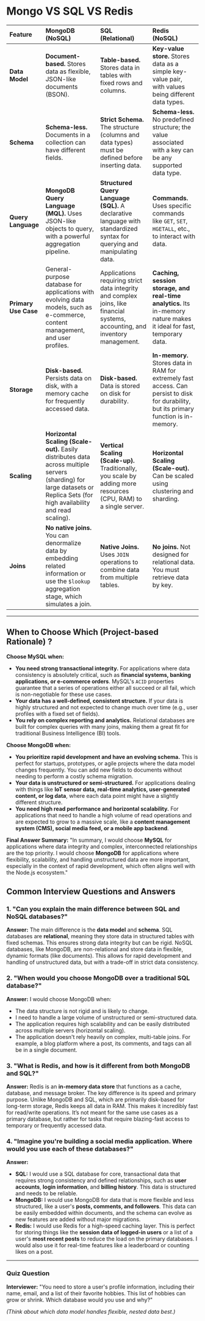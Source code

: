 # Mongo VS SQL VS Redis

| Feature | MongoDB (NoSQL) | SQL (Relational) | Redis (NoSQL) |
| :--- | :--- | :--- | :--- |
| **Data Model** | **Document-based.** Stores data as flexible, JSON-like documents (BSON). | **Table-based.** Stores data in tables with fixed rows and columns. | **Key-value store.** Stores data as a simple key-value pair, with values being different data types. |
| **Schema** | **Schema-less.** Documents in a collection can have different fields. | **Strict Schema.** The structure (columns and data types) must be defined before inserting data. | **Schema-less.** No predefined structure; the value associated with a key can be any supported data type. |
| **Query Language**| **MongoDB Query Language (MQL).** Uses JSON-like objects to query, with a powerful aggregation pipeline. | **Structured Query Language (SQL).** A declarative language with standardized syntax for querying and manipulating data. | **Commands.** Uses specific commands like `GET`, `SET`, `HGETALL`, etc., to interact with data. |
| **Primary Use Case**| General-purpose database for applications with evolving data models, such as e-commerce, content management, and user profiles. | Applications requiring strict data integrity and complex joins, like financial systems, accounting, and inventory management. | **Caching, session storage, and real-time analytics.** Its in-memory nature makes it ideal for fast, temporary data. |
| **Storage** | **Disk-based.** Persists data on disk, with a memory cache for frequently accessed data. | **Disk-based.** Data is stored on disk for durability. | **In-memory.** Stores data in RAM for extremely fast access. Can persist to disk for durability, but its primary function is in-memory. |
| **Scaling** | **Horizontal Scaling (Scale-out).** Easily distributes data across multiple servers (sharding) for large datasets or Replica Sets (for high availability and read scaling). | **Vertical Scaling (Scale-up).** Traditionally, you scale by adding more resources (CPU, RAM) to a single server. | **Horizontal Scaling (Scale-out).** Can be scaled using clustering and sharding. |
| **Joins** | **No native joins.** You can denormalize data by embedding related information or use the `$lookup` aggregation stage, which simulates a join. | **Native Joins.** Uses `JOIN` operations to combine data from multiple tables. | **No joins.** Not designed for relational data. You must retrieve data by key. |

***

## **When to Choose Which (Project-based Rationale) ?**

**Choose MySQL when:**

- **You need strong transactional integrity.** For applications where data consistency is absolutely critical, such as **financial systems, banking applications, or e-commerce orders**. MySQL's `ACID` properties guarantee that a series of operations either all succeed or all fail, which is non-negotiable for these use cases.
- **Your data has a well-defined, consistent structure.** If your data is highly structured and not expected to change much over time (e.g., user profiles with a fixed set of fields).
- **You rely on complex reporting and analytics.** Relational databases are built for complex queries with many joins, making them a great fit for traditional Business Intelligence (BI) tools.

**Choose MongoDB when:**

- **You prioritize rapid development and have an evolving schema.** This is perfect for startups, prototypes, or agile projects where the data model changes frequently. You can add new fields to documents without needing to perform a costly schema migration.
- **Your data is unstructured or semi-structured.** For applications dealing with things like **IoT sensor data, real-time analytics, user-generated content, or log data**, where each data point might have a slightly different structure.
- **You need high read performance and horizontal scalability.** For applications that need to handle a high volume of read operations and are expected to grow to a massive scale, like a **content management system (CMS), social media feed, or a mobile app backend**.

**Final Answer Summary:** "In summary, I would choose **MySQL** for applications where data integrity and complex, interconnected relationships are the top priority. I would choose **MongoDB** for applications where flexibility, scalability, and handling unstructured data are more important, especially in the context of rapid development, which often aligns well with the Node.js ecosystem."

## Common Interview Questions and Answers

### 1. "Can you explain the main difference between SQL and NoSQL databases?"

**Answer:**
The main difference is the **data model** and **schema**. SQL databases are **relational**, meaning they store data in structured tables with fixed schemas. This ensures strong data integrity but can be rigid. NoSQL databases, like MongoDB, are non-relational and store data in flexible, dynamic formats (like documents). This allows for rapid development and handling of unstructured data, but with a trade-off in strict data consistency.

### 2. "When would you choose MongoDB over a traditional SQL database?"

**Answer:**
I would choose MongoDB when:

- The data structure is not rigid and is likely to change.
- I need to handle a large volume of unstructured or semi-structured data.
- The application requires high scalability and can be easily distributed across multiple servers (horizontal scaling).
- The application doesn't rely heavily on complex, multi-table joins. For example, a blog platform where a post, its comments, and tags can all be in a single document.

### 3. "What is Redis, and how is it different from both MongoDB and SQL?"

**Answer:**
Redis is an **in-memory data store** that functions as a cache, database, and message broker. The key difference is its speed and primary purpose. Unlike MongoDB and SQL, which are primarily disk-based for long-term storage, Redis keeps all data in RAM. This makes it incredibly fast for read/write operations. It’s not meant for the same use cases as a primary database, but rather for tasks that require blazing-fast access to temporary or frequently accessed data.

### 4. "Imagine you're building a social media application. Where would you use each of these databases?"

**Answer:**

- **SQL:** I would use a SQL database for core, transactional data that requires strong consistency and defined relationships, such as **user accounts**, **login information**, and **billing history**. This data is structured and needs to be reliable.
- **MongoDB:** I would use MongoDB for data that is more flexible and less structured, like a user's **posts, comments, and followers**. This data can be easily embedded within documents, and the schema can evolve as new features are added without major migrations.
- **Redis:** I would use Redis for a high-speed caching layer. This is perfect for storing things like the **session data of logged-in users** or a list of a user's **most recent posts** to reduce the load on the primary databases. I would also use it for real-time features like a leaderboard or counting likes on a post.

***

### Quiz Question

**Interviewer:** "You need to store a user's profile information, including their name, email, and a list of their favorite hobbies. This list of hobbies can grow or shrink. Which database would you use and why?"

*(Think about which data model handles flexible, nested data best.)*
